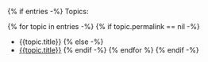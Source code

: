 {% if entries -%}
Topics:

{% for topic in entries -%}
{% if topic.permalink == nil -%}
  - {{topic.title}}
{% else -%}
  - [{{topic.title}}]({{topic.permalink}})
{% endif -%}
{% endfor %}
{% endif -%}

